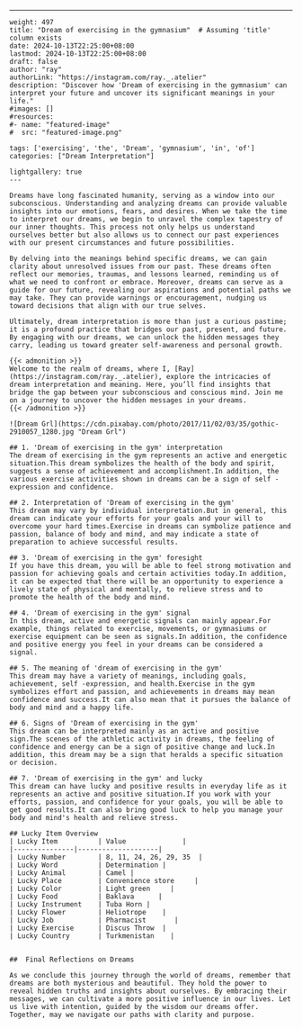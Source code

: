 ---
    weight: 497
    title: "Dream of exercising in the gymnasium"  # Assuming 'title' column exists
    date: 2024-10-13T22:25:00+08:00
    lastmod: 2024-10-13T22:25:00+08:00
    draft: false
    author: "ray"
    authorLink: "https://instagram.com/ray._.atelier"
    description: "Discover how 'Dream of exercising in the gymnasium' can interpret your future and uncover its significant meanings in your life."
    #images: []
    #resources:
    #- name: "featured-image"
    #  src: "featured-image.png"
    
    tags: ['exercising', 'the', 'Dream', 'gymnasium', 'in', 'of']
    categories: ["Dream Interpretation"]
    
    lightgallery: true
    ---
    
    Dreams have long fascinated humanity, serving as a window into our subconscious. Understanding and analyzing dreams can provide valuable insights into our emotions, fears, and desires. When we take the time to interpret our dreams, we begin to unravel the complex tapestry of our inner thoughts. This process not only helps us understand ourselves better but also allows us to connect our past experiences with our present circumstances and future possibilities.
    
    By delving into the meanings behind specific dreams, we can gain clarity about unresolved issues from our past. These dreams often reflect our memories, traumas, and lessons learned, reminding us of what we need to confront or embrace. Moreover, dreams can serve as a guide for our future, revealing our aspirations and potential paths we may take. They can provide warnings or encouragement, nudging us toward decisions that align with our true selves.
    
    Ultimately, dream interpretation is more than just a curious pastime; it is a profound practice that bridges our past, present, and future. By engaging with our dreams, we can unlock the hidden messages they carry, leading us toward greater self-awareness and personal growth.
    
    {{< admonition >}}
    Welcome to the realm of dreams, where I, [Ray](https://instagram.com/ray._.atelier), explore the intricacies of dream interpretation and meaning. Here, you’ll find insights that bridge the gap between your subconscious and conscious mind. Join me on a journey to uncover the hidden messages in your dreams.
    {{< /admonition >}}
    
    ![Dream Grl](https://cdn.pixabay.com/photo/2017/11/02/03/35/gothic-2910057_1280.jpg "Dream Grl")
    
    ## 1. 'Dream of exercising in the gym' interpretation
    The dream of exercising in the gym represents an active and energetic situation.This dream symbolizes the health of the body and spirit, suggests a sense of achievement and accomplishment.In addition, the various exercise activities shown in dreams can be a sign of self -expression and confidence.
    
    ## 2. Interpretation of 'Dream of exercising in the gym'
    This dream may vary by individual interpretation.But in general, this dream can indicate your efforts for your goals and your will to overcome your hard times.Exercise in dreams can symbolize patience and passion, balance of body and mind, and may indicate a state of preparation to achieve successful results.
    
    ## 3. 'Dream of exercising in the gym' foresight
    If you have this dream, you will be able to feel strong motivation and passion for achieving goals and certain activities today.In addition, it can be expected that there will be an opportunity to experience a lively state of physical and mentally, to relieve stress and to promote the health of the body and mind.
    
    ## 4. 'Dream of exercising in the gym' signal
    In this dream, active and energetic signals can mainly appear.For example, things related to exercise, movements, or gymnasiums or exercise equipment can be seen as signals.In addition, the confidence and positive energy you feel in your dreams can be considered a signal.
    
    ## 5. The meaning of 'dream of exercising in the gym'
    This dream may have a variety of meanings, including goals, achievement, self -expression, and health.Exercise in the gym symbolizes effort and passion, and achievements in dreams may mean confidence and success.It can also mean that it pursues the balance of body and mind and a happy life.
    
    ## 6. Signs of 'Dream of exercising in the gym'
    This dream can be interpreted mainly as an active and positive sign.The scenes of the athletic activity in dreams, the feeling of confidence and energy can be a sign of positive change and luck.In addition, this dream may be a sign that heralds a specific situation or decision.
    
    ## 7. 'Dream of exercising in the gym' and lucky
    This dream can have lucky and positive results in everyday life as it represents an active and positive situation.If you work with your efforts, passion, and confidence for your goals, you will be able to get good results.It can also bring good luck to help you manage your body and mind's health and relieve stress.
    
    ## Lucky Item Overview
    | Lucky Item          | Value              |
    |---------------|--------------------|
    | Lucky Number        | 8, 11, 24, 26, 29, 35  |
    | Lucky Word          | Determination |
    | Lucky Animal        | Camel |
    | Lucky Place         | Convenience store     |
    | Lucky Color         | Light green     |
    | Lucky Food          | Baklava      |
    | Lucky Instrument    | Tuba Horn |
    | Lucky Flower        | Heliotrope    |
    | Lucky Job           | Pharmacist       |
    | Lucky Exercise      | Discus Throw  |
    | Lucky Country       | Turkmenistan    |
    
    
    ##  Final Reflections on Dreams
    
    As we conclude this journey through the world of dreams, remember that dreams are both mysterious and beautiful. They hold the power to reveal hidden truths and insights about ourselves. By embracing their messages, we can cultivate a more positive influence in our lives. Let us live with intention, guided by the wisdom our dreams offer. Together, may we navigate our paths with clarity and purpose.
    